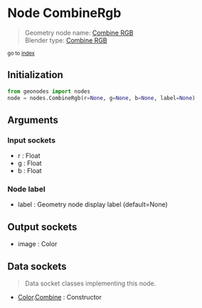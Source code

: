 
# Node CombineRgb

> Geometry node name: [Combine RGB](https://docs.blender.org/manual/en/latest/modeling/geometry_nodes/color/combine_rgb.html)<br>
  Blender type: [Combine RGB](https://docs.blender.org/api/current/bpy.types.ShaderNodeCombineRGB.html)
  
<sub>go to [index](/docs/index.md)</sub>

Initialization
--------------
```python
from geonodes import nodes
node = nodes.CombineRgb(r=None, g=None, b=None, label=None)
```



## Arguments


### Input sockets

- r : Float
- g : Float
- b : Float

### Node label

- label : Geometry node display label (default=None)

## Output sockets

- image : Color

## Data sockets

> Data socket classes implementing this node.
  
  
- [Color](/docs/sockets/Color.md).[Combine](/docs/sockets/Color.md#combine) : Constructor
  
